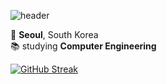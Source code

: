 ![header](https://capsule-render.vercel.app/api?type=wave&color=95c3ff&height=230&section=header&text=go-wt-flow&fontColor=ffffff&fontSize=30)

📍 **Seoul**, South Korea  
📚 studying **Computer Engineering**


[![GitHub Streak](https://streak-stats.demolab.com?user=go-wt-flow&theme=transparent&card_width=800)](https://git.io/streak-stats)
